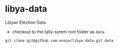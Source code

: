 libya-data
==========

Libyan Election Data

* checkout to the tally-sytem root folder as `data`

```bash
git clone git@github.com:onaio/libya-data.git data
```

